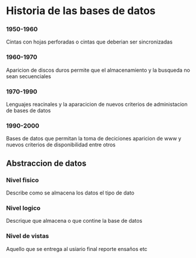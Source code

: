 # Historia de las bases de datos
### 1950-1960
Cintas con hojas perforadas o cintas que deberian ser sincronizadas  

### 1960-1970
Aparicion de discos duros permite que el almacenamiento y la busqueda no sean secuenciales

### 1970-1990
Lenguajes reacinales y la aparacicion de nuevos criterios de administacion de bases de datos

### 1990-2000
Bases de datos que permitan la toma de deciciones aparicion de www y nuevos criterios de disponibilidad entre otros

## Abstraccion de datos
### Nivel fisico
Describe como se almacena los datos el tipo de dato
### Nivel logico
Descrique que almacena o que contine la base de datos
### Nivel de vistas
Aquello que se entrega al usiario final reporte ensaños etc

